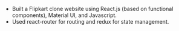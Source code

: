 - Built a Flipkart clone website using React.js (based on functional components), Material UI, and Javascript.
- Used react-router for routing and redux for state management.
